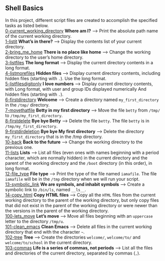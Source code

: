 ## Shell Basics
In this project, different script files are created to accomplish the specified tasks as listed below.  
[0-current_working_directory](https://github.com/King2H/alx-system_engineering-devops/blob/master/0x00-shell_basics/0-current_working_directory) **Where am I?** --> Print the absolute path name of the current working directory.  
[1-listit](https://github.com/King2H/alx-system_engineering-devops/blob/master/0x00-shell_basics/1-listit) **What’s in there?** --> Display the contents list of your current directory.  
[2-bring_me_home](https://github.com/King2H/alx-system_engineering-devops/blob/master/0x00-shell_basics/2-bring_me_home) **There is no place like home** --> Change the working directory to the user’s home directory.  
[3-listfiles](https://github.com/King2H/alx-system_engineering-devops/blob/master/0x00-shell_basics/3-listfiles) **The long format** --> Display the current directory contents in a long format.  
[4-listmorefiles](https://github.com/King2H/alx-system_engineering-devops/blob/master/0x00-shell_basics/4-listmorefiles) **Hidden files** --> Display current directory contents, including hidden files (starting with `.`). Use the long format.  
[5-listfilesdigitonly](https://github.com/King2H/alx-system_engineering-devops/blob/master/0x00-shell_basics/5-listfilesdigitonly) **I love numbers** --> Display current directory contents, with Long format, with user and group IDs displayed numerically And hidden files (starting with `.`).  
[6-firstdirectory](https://github.com/King2H/alx-system_engineering-devops/blob/master/0x00-shell_basics/6-firstdirectory) **Welcome** --> Create a directory named `my_first_directory` in the `/tmp/` directory.  
[7-movethatfile](https://github.com/King2H/alx-system_engineering-devops/blob/master/0x00-shell_basics/7-movethatfile) **Betty in my first directory** --> Move the file `betty` from `/tmp/` to `/tmp/my_first_directory`.  
[8-firstdelete](https://github.com/King2H/alx-system_engineering-devops/blob/master/0x00-shell_basics/8-firstdelete) **Bye bye Betty** --> Delete the file `betty`. The file `betty` is in `/tmp/my_first_directory`.  
[9-firstdirdeletion](https://github.com/King2H/alx-system_engineering-devops/blob/master/0x00-shell_basics/9-firstdirdeletion) **Bye bye My first directory** --> Delete the directory `my_first_directory` that is in the /tmp directory.  
[10-back](https://github.com/King2H/alx-system_engineering-devops/blob/master/0x00-shell_basics/10-back) **Back to the future** --> Change the working directory to the previous one.  
[11-lists](https://github.com/King2H/alx-system_engineering-devops/blob/master/0x00-shell_basics/11-lists) **Lists** --> List all files (even ones with names beginning with a period character, which are normally hidden) in the current directory and the parent of the working directory and the `/boot` directory (in this order), in long format.  
[12-file_type](https://github.com/King2H/alx-system_engineering-devops/blob/master/0x00-shell_basics/12-file_type) **File type** --> Print the type of the file named `iamafile`. The file `iamafile` will be in the `/tmp` directory when we will run your script.  
[13-symbolic_link](https://github.com/King2H/alx-system_engineering-devops/blob/master/0x00-shell_basics/13-symbolic_link) **We are symbols, and inhabit symbols** --> Create a symbolic link to `/bin/ls`, named `__ls__`.   
[14-copy_html](https://github.com/King2H/alx-system_engineering-devops/blob/master/0x00-shell_basics/14-copy_html) **Copy HTML files** --> Copy all the `HTML` files from the current working directory to the parent of the working directory, but only copy files that did not exist in the parent of the working directory or were newer than the versions in the parent of the working directory.  
[100-lets_move](https://github.com/King2H/alx-system_engineering-devops/blob/master/0x00-shell_basics/100-lets_move) **Let’s move** --> Move all files beginning with an `uppercase` letter to the directory `/tmp/u`.  
[101-clean_emacs](https://github.com/King2H/alx-system_engineering-devops/blob/master/0x00-shell_basics/101-clean_emacs) **Clean Emacs** --> Delete all files in the current working directory that end with the character `~`.  
[102-tree](https://github.com/King2H/alx-system_engineering-devops/blob/master/0x00-shell_basics/102-tree) **Tree** --> Create the directories `welcome/`, `welcome/to/` and `welcome/to/school` in the current directory.  
[103-commas](https://github.com/King2H/alx-system_engineering-devops/blob/master/0x00-shell_basics/103-commas) **Life is a series of commas, not periods** --> List all the files and directories of the current directory, separated by commas (`,`).  

